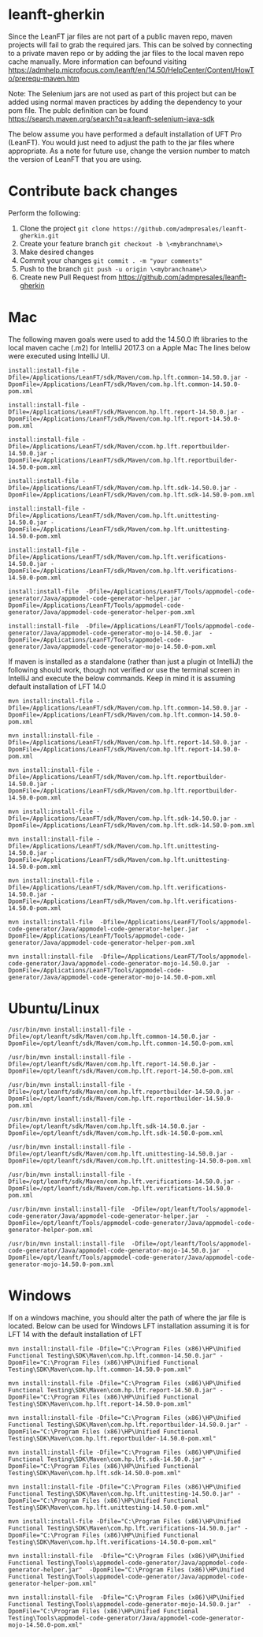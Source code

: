 # leanft-gherkin
Since the LeanFT jar files are not part of a public maven repo, maven projects will fail to grab the required jars.  This can be solved by connecting to a private maven repo or by adding the jar files to the local maven repo cache manually.  More information can befound visiting https://admhelp.microfocus.com/leanft/en/14.50/HelpCenter/Content/HowTo/prerequ-maven.htm

Note: The Selenium jars are not used as part of this project but can be added using normal maven practices by adding the dependency to your pom file.  The publc definition can be found https://search.maven.org/search?q=a:leanft-selenium-java-sdk

The below assume you have performed a default installation of UFT Pro (LeanFT).  You would just need to adjust the path to the jar files where appropriate.  As a note for future use, change the version number to match the version of LeanFT that you are using.

# Contribute back changes

Perform the following:

1. Clone the project `git clone https://github.com/admpresales/leanft-gherkin.git`
1. Create your feature branch `git checkout -b \<mybranchname\>`
1. Make desired changes
1. Commit your changes `git commit . -m "your comments"`
1. Push to the branch `git push -u origin \<mybranchname\>`
1. Create new Pull Request from https://github.com/admpresales/leanft-gherkin

# Mac
The following maven goals were used to add the 14.50.0 lft libraries to the local maven cache (.m2) for IntelliJ 2017.3 on a Apple Mac
The lines below were executed using IntelliJ UI.

````
install:install-file -Dfile=/Applications/LeanFT/sdk/Maven/com.hp.lft.common-14.50.0.jar -DpomFile=/Applications/LeanFT/sdk/Maven/com.hp.lft.common-14.50.0-pom.xml

install:install-file -Dfile=/Applications/LeanFT/sdk/Mavencom.hp.lft.report-14.50.0.jar -DpomFile=/Applications/LeanFT/sdk/Maven/com.hp.lft.report-14.50.0-pom.xml

install:install-file -Dfile=/Applications/LeanFT/sdk/Maven/ccom.hp.lft.reportbuilder-14.50.0.jar -DpomFile=/Applications/LeanFT/sdk/Maven/com.hp.lft.reportbuilder-14.50.0-pom.xml

install:install-file -Dfile=/Applications/LeanFT/sdk/Maven/com.hp.lft.sdk-14.50.0.jar -DpomFile=/Applications/LeanFT/sdk/Maven/com.hp.lft.sdk-14.50.0-pom.xml

install:install-file -Dfile=/Applications/LeanFT/sdk/Maven/com.hp.lft.unittesting-14.50.0.jar -DpomFile=/Applications/LeanFT/sdk/Maven/com.hp.lft.unittesting-14.50.0-pom.xml

install:install-file -Dfile=/Applications/LeanFT/sdk/Maven/com.hp.lft.verifications-14.50.0.jar -DpomFile=/Applications/LeanFT/sdk/Maven/com.hp.lft.verifications-14.50.0-pom.xml

install:install-file  -Dfile=/Applications/LeanFT/Tools/appmodel-code-generator/Java/appmodel-code-generator-helper.jar  -DpomFile=/Applications/LeanFT/Tools/appmodel-code-generator/Java/appmodel-code-generator-helper-pom.xml

install:install-file  -Dfile=/Applications/LeanFT/Tools/appmodel-code-generator/Java/appmodel-code-generator-mojo-14.50.0.jar  -DpomFile=/Applications/LeanFT/Tools/appmodel-code-generator/Java/appmodel-code-generator-mojo-14.50.0-pom.xml
````

If maven is installed as a standalone (rather than just a plugin ot IntelliJ) the following should work, though not verified *or* use the terminal screen in IntelliJ and execute the below commands.  Keep in mind it is assuming default installation of LFT 14.0

```
mvn install:install-file -Dfile=/Applications/LeanFT/sdk/Maven/com.hp.lft.common-14.50.0.jar -DpomFile=/Applications/LeanFT/sdk/Maven/com.hp.lft.common-14.50.0-pom.xml

mvn install:install-file -Dfile=/Applications/LeanFT/sdk/Maven/com.hp.lft.report-14.50.0.jar -DpomFile=/Applications/LeanFT/sdk/Maven/com.hp.lft.report-14.50.0-pom.xml

mvn install:install-file -Dfile=/Applications/LeanFT/sdk/Maven/com.hp.lft.reportbuilder-14.50.0.jar -DpomFile=/Applications/LeanFT/sdk/Maven/com.hp.lft.reportbuilder-14.50.0-pom.xml

mvn install:install-file -Dfile=/Applications/LeanFT/sdk/Maven/com.hp.lft.sdk-14.50.0.jar -DpomFile=/Applications/LeanFT/sdk/Maven/com.hp.lft.sdk-14.50.0-pom.xml

mvn install:install-file -Dfile=/Applications/LeanFT/sdk/Maven/com.hp.lft.unittesting-14.50.0.jar -DpomFile=/Applications/LeanFT/sdk/Maven/com.hp.lft.unittesting-14.50.0-pom.xml

mvn install:install-file -Dfile=/Applications/LeanFT/sdk/Maven/com.hp.lft.verifications-14.50.0.jar -DpomFile=/Applications/LeanFT/sdk/Maven/com.hp.lft.verifications-14.50.0-pom.xml

mvn install:install-file  -Dfile=/Applications/LeanFT/Tools/appmodel-code-generator/Java/appmodel-code-generator-helper.jar  -DpomFile=/Applications/LeanFT/Tools/appmodel-code-generator/Java/appmodel-code-generator-helper-pom.xml

mvn install:install-file  -Dfile=/Applications/LeanFT/Tools/appmodel-code-generator/Java/appmodel-code-generator-mojo-14.50.0.jar  -DpomFile=/Applications/LeanFT/Tools/appmodel-code-generator/Java/appmodel-code-generator-mojo-14.50.0-pom.xml
```

# Ubuntu/Linux
```
/usr/bin/mvn install:install-file -Dfile=/opt/leanft/sdk/Maven/com.hp.lft.common-14.50.0.jar -DpomFile=/opt/leanft/sdk/Maven/com.hp.lft.common-14.50.0-pom.xml

/usr/bin/mvn install:install-file -Dfile=/opt/leanft/sdk/Maven/com.hp.lft.report-14.50.0.jar -DpomFile=/opt/leanft/sdk/Maven/com.hp.lft.report-14.50.0-pom.xml

/usr/bin/mvn install:install-file -Dfile=/opt/leanft/sdk/Maven/com.hp.lft.reportbuilder-14.50.0.jar -DpomFile=/opt/leanft/sdk/Maven/com.hp.lft.reportbuilder-14.50.0-pom.xml

/usr/bin/mvn install:install-file -Dfile=/opt/leanft/sdk/Maven/com.hp.lft.sdk-14.50.0.jar -DpomFile=/opt/leanft/sdk/Maven/com.hp.lft.sdk-14.50.0-pom.xml

/usr/bin/mvn install:install-file -Dfile=/opt/leanft/sdk/Maven/com.hp.lft.unittesting-14.50.0.jar -DpomFile=/opt/leanft/sdk/Maven/com.hp.lft.unittesting-14.50.0-pom.xml

/usr/bin/mvn install:install-file -Dfile=/opt/leanft/sdk/Maven/com.hp.lft.verifications-14.50.0.jar -DpomFile=/opt/leanft/sdk/Maven/com.hp.lft.verifications-14.50.0-pom.xml

/usr/bin/mvn install:install-file  -Dfile=/opt/leanft/Tools/appmodel-code-generator/Java/appmodel-code-generator-helper.jar  -DpomFile=/opt/leanft/Tools/appmodel-code-generator/Java/appmodel-code-generator-helper-pom.xml

/usr/bin/mvn install:install-file  -Dfile=/opt/leanft/Tools/appmodel-code-generator/Java/appmodel-code-generator-mojo-14.50.0.jar  -DpomFile=/opt/leanft/Tools/appmodel-code-generator/Java/appmodel-code-generator-mojo-14.50.0-pom.xml
```

# Windows
If on a windows machine, you should alter the path of where the jar file is located.
Below can be used for Windows LFT installation assuming it is for LFT 14 with the default installation of LFT
```
mvn install:install-file -Dfile="C:\Program Files (x86)\HP\Unified Functional Testing\SDK\Maven\com.hp.lft.common-14.50.0.jar" -DpomFile="C:\Program Files (x86)\HP\Unified Functional Testing\SDK\Maven\com.hp.lft.common-14.50.0-pom.xml"

mvn install:install-file -Dfile="C:\Program Files (x86)\HP\Unified Functional Testing\SDK\Maven\com.hp.lft.report-14.50.0.jar" -DpomFile="C:\Program Files (x86)\HP\Unified Functional Testing\SDK\Maven\com.hp.lft.report-14.50.0-pom.xml"

mvn install:install-file -Dfile="C:\Program Files (x86)\HP\Unified Functional Testing\SDK\Maven\com.hp.lft.reportbuilder-14.50.0.jar" -DpomFile="C:\Program Files (x86)\HP\Unified Functional Testing\SDK\Maven\com.hp.lft.reportbuilder-14.50.0-pom.xml"

mvn install:install-file -Dfile="C:\Program Files (x86)\HP\Unified Functional Testing\SDK\Maven\com.hp.lft.sdk-14.50.0.jar" -DpomFile="C:\Program Files (x86)\HP\Unified Functional Testing\SDK\Maven\com.hp.lft.sdk-14.50.0-pom.xml"

mvn install:install-file -Dfile="C:\Program Files (x86)\HP\Unified Functional Testing\SDK\Maven\com.hp.lft.unittesting-14.50.0.jar" -DpomFile="C:\Program Files (x86)\HP\Unified Functional Testing\SDK\Maven\com.hp.lft.unittesting-14.50.0-pom.xml"

mvn install:install-file -Dfile="C:\Program Files (x86)\HP\Unified Functional Testing\SDK\Maven\com.hp.lft.verifications-14.50.0.jar" -DpomFile="C:\Program Files (x86)\HP\Unified Functional Testing\SDK\Maven\com.hp.lft.verifications-14.50.0-pom.xml"

mvn install:install-file  -Dfile="C:\Program Files (x86)\HP\Unified Functional Testing\Tools\appmodel-code-generator/Java/appmodel-code-generator-helper.jar"  -DpomFile="C:\Program Files (x86)\HP\Unified Functional Testing\Tools\appmodel-code-generator/Java/appmodel-code-generator-helper-pom.xml"

mvn install:install-file  -Dfile="C:\Program Files (x86)\HP\Unified Functional Testing\Tools\appmodel-code-generator-mojo-14.50.0.jar"  -DpomFile="C:\Program Files (x86)\HP\Unified Functional Testing\Tools\appmodel-code-generator/Java/appmodel-code-generator-mojo-14.50.0-pom.xml"
```

